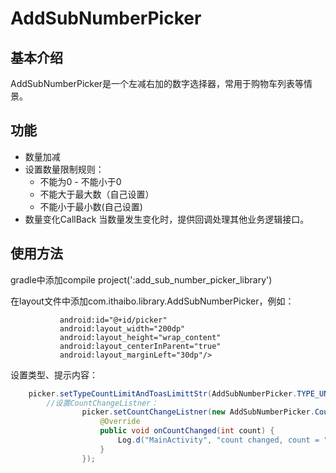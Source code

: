 # AddSubNumberPicker

## 基本介绍
AddSubNumberPicker是一个左减右加的数字选择器，常用于购物车列表等情景。

## 功能
- 数量加减
        
- 设置数量限制规则：
   - 不能为0
   - 不能小于0
   - 不能大于最大数（自己设置）
   - 不能小于最小数(自己设置)
        
- 数量变化CallBack
   当数量发生变化时，提供回调处理其他业务逻辑接口。

## 使用方法
gradle中添加compile project(':add_sub_number_picker_library')
        
在layout文件中添加com.ithaibo.library.AddSubNumberPicker，例如：
``` xml<com.ithaibo.library.AddSubNumberPicker
           android:id="@+id/picker"
           android:layout_width="200dp"
           android:layout_height="wrap_content"
           android:layout_centerInParent="true"
           android:layout_marginLeft="30dp"/>
 ``` 

设置类型、提示内容：
```Java
    picker.setTypeCountLimitAndToasLimittStr(AddSubNumberPicker.TYPE_UNSIGN_NUMBER, "不能小于0");
        //设置CountChangeListner：
                picker.setCountChangeListner(new AddSubNumberPicker.CountChangeListner() {
                    @Override
                    public void onCountChanged(int count) {
                        Log.d("MainActivity", "count changed, count = "+count);
                    }
                });
```
